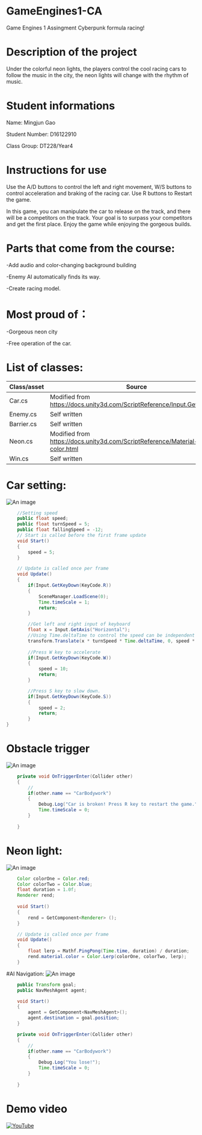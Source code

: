 # GameEngines1-CA

Game Engines 1 Assingment
Cyberpunk formula racing!

# Description of the project

Under the colorful neon lights, the players control the cool racing cars to follow the music in the city, the neon lights will change with the rhythm of music.

# Student informations

Name: Mingjun Gao

Student Number: D16122910

Class Group: DT228/Year4

# Instructions for use

Use the A/D buttons to control the left and right movement, W/S buttons to control acceleration and braking of the racing car. Use R buttons to Restart the game.

In this game, you can manipulate the car to release on the track, and there will be a competitors on the track. Your goal is to surpass your competitors and get the first place. Enjoy the game while enjoying the gorgeous builds.

# Parts that come from the course:
-Add audio and color-changing background building

-Enemy AI automatically finds its way.

-Create racing model.

# Most proud of：
-Gorgeous neon city

-Free operation of the car.

# List of classes:
| Class/asset | Source |
|-----------|-----------|
| Car.cs | Modified from https://docs.unity3d.com/ScriptReference/Input.GetAxis.html |
| Enemy.cs | Self written |
| Barrier.cs | Self written |
| Neon.cs | Modified from https://docs.unity3d.com/ScriptReference/Material-color.html |
| Win.cs | Self written |

# Car setting:
![An image](images/car.png)
```Java
    //Setting speed
    public float speed;
    public float turnSpeed = 5;
    public float fallingSpeed = -12;
    // Start is called before the first frame update
    void Start()
    {
        speed = 5;
    }

    // Update is called once per frame
    void Update()
    {
        if(Input.GetKeyDown(KeyCode.R))
        {
            SceneManager.LoadScene(0);
            Time.timeScale = 1;
            return;
        }

        //Get left and right input of keyboard
        float x = Input.GetAxis("Horizontal");
        //Using Time.deltaTime to control the speed can be independent of the frame rate of the device.
        transform.Translate(x * turnSpeed * Time.deltaTime, 0, speed * Time.deltaTime);
        
        //Press W key to accelerate
        if(Input.GetKeyDown(KeyCode.W))
        {
            speed = 10;
            return;
        }

        //Press S key to slow down.
        if(Input.GetKeyDown(KeyCode.S))
        {
            speed = 2;
            return;
        }
}
```

# Obstacle trigger
![An image](images/obstacle.png)
```java
    private void OnTriggerEnter(Collider other)
    {
        //
        if(other.name == "CarBodywork")
        {
            Debug.Log("Car is broken! Press R key to restart the game.");
            Time.timeScale = 0;
        }
        
    }
```

# Neon light:
![An image](images/Build.png)
```Java
    Color colorOne = Color.red;
    Color colorTwo = Color.blue;
    float duration = 1.0f;
    Renderer rend;
    
    void Start()
    {
        rend = GetComponent<Renderer> ();
    }

    // Update is called once per frame
    void Update()
    {
        float lerp = Mathf.PingPong(Time.time, duration) / duration;
        rend.material.color = Color.Lerp(colorOne, colorTwo, lerp);
    }
```

#AI Navigation:
![An image](images/enemy.png)
```Java
    public Transform goal;
    public NavMeshAgent agent;

    void Start()
    {
        agent = GetComponent<NavMeshAgent>();
        agent.destination = goal.position;
    }

    private void OnTriggerEnter(Collider other)
    {
        //
        if(other.name == "CarBodywork")
        {
            Debug.Log("You lose!");
            Time.timeScale = 0;
        }
        
    }
```

# Demo video
[![YouTube](http://img.youtube.com/watch?v=VVB-wx9Ye-M/0.jpg)](https://www.youtube.com/watch?v=VVB-wx9Ye-M)



